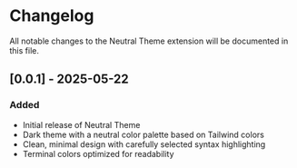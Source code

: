# Changelog

All notable changes to the Neutral Theme extension will be documented in this file.

## [0.0.1] - 2025-05-22

### Added
- Initial release of Neutral Theme
- Dark theme with a neutral color palette based on Tailwind colors
- Clean, minimal design with carefully selected syntax highlighting
- Terminal colors optimized for readability
